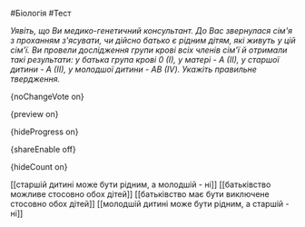 #Біологія #Тест

*Уявіть, що Ви медико-генетичний консультант. До Вас звернулася сім'я з проханням з'ясувати, чи дійсно батько є рідним дітям, які живуть у цій сім'ї. Ви провели дослідження групи крові всіх членів сім'ї й отримали такі результати: у батька група крові 0 (І), у матері - А (ІІ), у старшої дитини - А (ІІ), у молодшої дитини - АВ (ІV). Укажіть правильне твердження.*

{noChangeVote on}

{preview on}

{hideProgress on}

{shareEnable off}

{hideCount on}

[[старшій дитині може бути рідним, а молодшій - ні]]
[[батьківство можливе стосовно обох дітей]]
[[батьківство має бути виключене стосовно обох дітей]]
[[молодшій дитині може бути рідним, а старшій - ні]]

